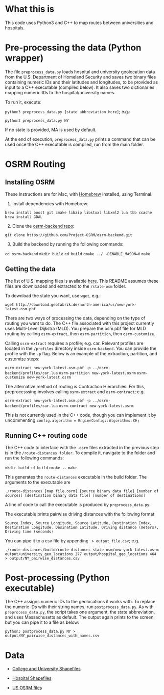 # What this is

This code uses Python3 and C++ to map routes between universities and hospitals. 


# Pre-processing the data (Python wrapper)

The file `preprocess_data.py` loads hospital and university geolocation data from the U.S. Department of Homeland Security and saves two binary files containing numeric IDs and their latitudes and longitudes, to be provided as input to a C++ executable (compiled below). It also saves two dictionaries mapping numeric IDs to the hospital/university names.

To run it, execute:

`python3 preprocess_data.py [state abbreviation here]`; e.g.: 

`python3 preprocess_data.py NY`

If no state is provided, MA is used by default.

At the end of execution, `preprocess_data.py` prints a command that can be used once the C++ executable is compiled, run from the main folder.


# OSRM Routing 
## Installing OSRM

These instructions are for Mac, with [Homebrew](https://brew.sh) installed, using Terminal. 

1. Install dependencies with Homebrew:

`brew install boost git cmake libzip libstxxl libxml2 lua tbb ccache`
`brew install GDAL`

2. Clone the [osrm-backend repo](https://github.com/Project-OSRM/osrm-backend): 

`git clone https://github.com/Project-OSRM/osrm-backend.git`

3. Build the backend by running the following commands: 

`cd osrm-backend`
`mkdir build`
`cd build`
`cmake ../ -DENABLE_MASON=0`
`make` 

## Getting the data

The list of U.S. mapping files is available [here](http://download.geofabrik.de/north-america/us.html). This README assumes these files are downloaded and extracted to the `/state-osm` folder. 

To download the state you want, use `wget`, e.g.:

`wget http://download.geofabrik.de/north-america/us/new-york-latest.osm.pbf`

There are two ways of processing the data, depending on the type of routing you want to do. The C++ file associated with this project currently uses Multi-Level Dijkstra (MLD). You prepare the osm.pbf file for MLD routing by calling `osrm-extract`, then `osrm-partition`, then `osrm-customize`.

Calling `osrm-extract` requires a profile; e.g. car. Relevant profiles are located in the `/profiles` directory inside `osrm-backend`. You can provide the profile with the `-p` flag. Below is an example of the extraction, partition, and customize steps:  

`osrm-extract new-york-latest.osm.pbf -p ../osrm-backend/profiles/car.lua`
`osrm-partition new-york-latest.osrm`
`osrm-customize new-york-latest.osrm`


The alternative method of routing is Contraction Hierarchies. For this, preprocesssing involves calling `osrm-extract` and `osrm-contract`; e.g. 

`osrm-extract new-york-latest.osm.pbf -p ../osrm-backend/profiles/car.lua`
`osrm-contract new-york-latest.osrm`

This is not currently used in the C++ code, though you can implement it by uncommenting
`config.algorithm = EngineConfig::Algorithm::CH;`

## Running C++ routing code

The C++ code to interface with the `.osrm` files extracted in the previous step is in the `/route-distances folder`. To compile it, navigate to the folder and run the following commands: 

`mkdir build`
`cd build`
`cmake ..`
`make`

This generates the `route-distances` executable in the build folder. The arguments to the executable are

`./route-distances [map file.osrm] [source binary data file] [number of sources] [destination binary data file] [number of destinations]`

A line of code to call the executable is produced by `preprocess_data.py`. 

The executable prints pairwise driving distances with the following format: 

`Source Index, Source Longitude, Source Latitude, Destination Index, Destination Longitude, Desination Latitude, Driving distance (meters), Driving time (seconds)`

You can pipe it to a csv file by appending ` > output_file.csv`; e.g. 

`./route-distances/build/route-distances state-osm/new-york-latest.osrm output/university_geo_locations 277 output/hospital_geo_locations 464 > output/NY_pairwise_distances.csv`


# Post-processing (Python executable)

The C++ assigns numeric IDs to the geolocations it works with. To replace the numeric IDs with their string names, run `postprocess_data.py`. As with `preprocess_data.py`, the script takes one argument, the state abbreviation, and uses Massachusetts as default. The output again prints to the screen, but you can pipe it to a file as below: 

`python3 postprocess_data.py NY > output/NY_pairwise_distances_with_names.csv`

# Data

- [College  and University Shapefiles](https://hifld-geoplatform.opendata.arcgis.com/datasets/colleges-and-universities/data)

- [Hospital Shapefiles](https://hifld-geoplatform.opendata.arcgis.com/datasets/6ac5e325468c4cb9b905f1728d6fbf0f_0)

- [US OSRM files](http://download.geofabrik.de/north-america/us.html)
